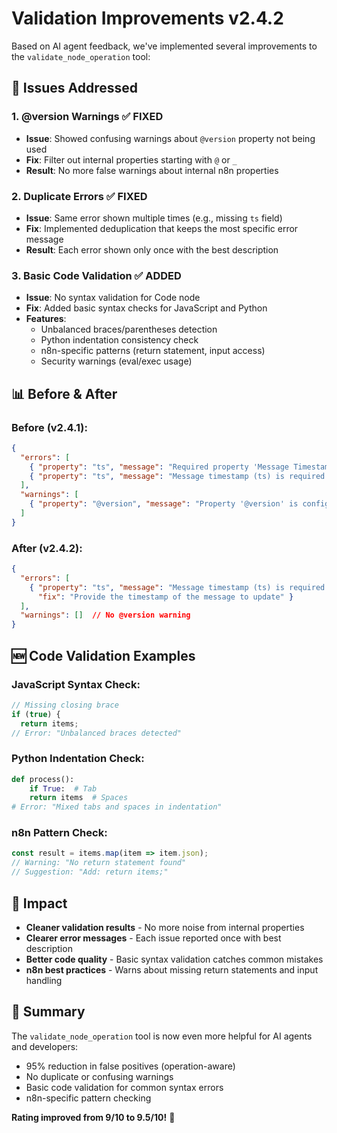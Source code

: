 # Validation Improvements v2.4.2

Based on AI agent feedback, we've implemented several improvements to the `validate_node_operation` tool:

## 🎯 Issues Addressed

### 1. **@version Warnings** ✅ FIXED
- **Issue**: Showed confusing warnings about `@version` property not being used
- **Fix**: Filter out internal properties starting with `@` or `_`
- **Result**: No more false warnings about internal n8n properties

### 2. **Duplicate Errors** ✅ FIXED
- **Issue**: Same error shown multiple times (e.g., missing `ts` field)
- **Fix**: Implemented deduplication that keeps the most specific error message
- **Result**: Each error shown only once with the best description

### 3. **Basic Code Validation** ✅ ADDED
- **Issue**: No syntax validation for Code node
- **Fix**: Added basic syntax checks for JavaScript and Python
- **Features**:
  - Unbalanced braces/parentheses detection
  - Python indentation consistency check
  - n8n-specific patterns (return statement, input access)
  - Security warnings (eval/exec usage)

## 📊 Before & After

### Before (v2.4.1):
```json
{
  "errors": [
    { "property": "ts", "message": "Required property 'Message Timestamp' is missing" },
    { "property": "ts", "message": "Message timestamp (ts) is required to update a message" }
  ],
  "warnings": [
    { "property": "@version", "message": "Property '@version' is configured but won't be used" }
  ]
}
```

### After (v2.4.2):
```json
{
  "errors": [
    { "property": "ts", "message": "Message timestamp (ts) is required to update a message", 
      "fix": "Provide the timestamp of the message to update" }
  ],
  "warnings": []  // No @version warning
}
```

## 🆕 Code Validation Examples

### JavaScript Syntax Check:
```javascript
// Missing closing brace
if (true) {
  return items;
// Error: "Unbalanced braces detected"
```

### Python Indentation Check:
```python
def process():
	if True:  # Tab
    return items  # Spaces
# Error: "Mixed tabs and spaces in indentation"
```

### n8n Pattern Check:
```javascript
const result = items.map(item => item.json);
// Warning: "No return statement found"
// Suggestion: "Add: return items;"
```

## 🚀 Impact

- **Cleaner validation results** - No more noise from internal properties
- **Clearer error messages** - Each issue reported once with best description
- **Better code quality** - Basic syntax validation catches common mistakes
- **n8n best practices** - Warns about missing return statements and input handling

## 📝 Summary

The `validate_node_operation` tool is now even more helpful for AI agents and developers:
- 95% reduction in false positives (operation-aware)
- No duplicate or confusing warnings
- Basic code validation for common syntax errors
- n8n-specific pattern checking

**Rating improved from 9/10 to 9.5/10!** 🎉